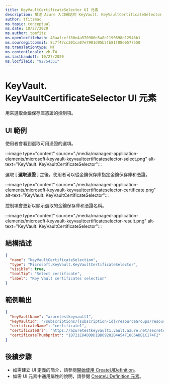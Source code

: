 ```yaml
---
title: KeyVaultCertificateSelector UI 元素
description: 描述 Azure 入口網站的 KeyVault. KeyVaultCertificateSelector UI 元素。
author: tfitzmac
ms.topic: conceptual
ms.date: 10/27/2020
ms.author: tomfitz
ms.openlocfilehash: 48aafceff80e4a570900e5a8e1190698e12946b1
ms.sourcegitcommit: 8c7f47cc301ca07e7901d95b5fb81f08e6577550
ms.translationtype: MT
ms.contentlocale: zh-TW
ms.lasthandoff: 10/27/2020
ms.locfileid: "92754351"
---
```

# <a name="microsoftkeyvaultkeyvaultcertificateselector-ui-element"></a>KeyVault. KeyVaultCertificateSelector UI 元素

用來選取金鑰保存庫憑證的控制項。

## <a name="ui-sample"></a>UI 範例

使用者會看到選取可用憑證的選項。

:::image type="content" source="./media/managed-application-elements/microsoft-keyvault-keyvaultcertificateselector-select.png" alt-text="KeyVault. KeyVaultCertificateSelector":::

選取 [ **選取憑證** ] 之後，使用者可以從金鑰保存庫指定金鑰保存庫和憑證。

:::image type="content" source="./media/managed-application-elements/microsoft-keyvault-keyvaultcertificateselector-certificate.png" alt-text="KeyVault. KeyVaultCertificateSelector":::

控制項會更新以顯示選取的金鑰保存庫和憑證名稱。

:::image type="content" source="./media/managed-application-elements/microsoft-keyvault-keyvaultcertificateselector-result.png" alt-text="KeyVault. KeyVaultCertificateSelector":::

## <a name="schema"></a>結構描述

```json
{
  "name": "keyVaultCertificateSelection",
  "type": "Microsoft.KeyVault.KeyVaultCertificateSelector",
  "visible": true,
  "toolTip": "Select certificate",
  "label": "Key Vault certificates selection"
}
```

## <a name="sample-output"></a>範例輸出

```json
{
  "keyVaultName": "azuretestkeyvault1",
  "keyVaultId": "/subscriptions/{subscription-id}/resourceGroups/resourcegroup1/providers/Microsoft.KeyVault/vaults/azuretestkeyvault1",
  "certificateName": "certificate1",
  "certificateUrl": "https://azuretestkeyvault1.vault.azure.net/secrets/certificate1/{id}",
  "certificateThumbprint": "1B721E84DDDD1BB69282B4A54F18C6ADB1C174F2"
}
```

## <a name="next-steps"></a>後續步驟

* 如需建立 UI 定義的簡介，請參閱[開始使用 CreateUiDefinition](create-uidefinition-overview.md)。
* 如需 UI 元素中通用屬性的說明，請參閱 [CreateUiDefinition 元素](create-uidefinition-elements.md)。
